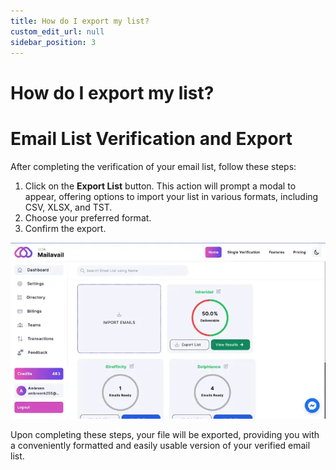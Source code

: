 ```yaml
---
title: How do I export my list?
custom_edit_url: null
sidebar_position: 3
---
```


# How do I export my list?

# Email List Verification and Export
After completing the verification of your email list, follow these steps:

1. Click on the **Export List** button.
   This action will prompt a modal to appear, offering options to import your list in various formats, including CSV, XLSX, and TST.
2. Choose your preferred format.
3. Confirm the export.

![image](img/export_list.webp)

Upon completing these steps, your file will be exported, providing you with a conveniently formatted and easily usable version of your verified email list.
